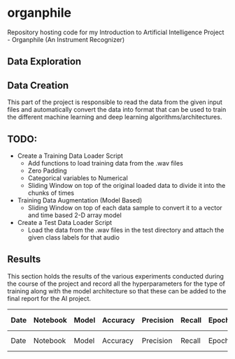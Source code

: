 # organphile
Repository hosting code for my Introduction to Artificial Intelligence Project - Organphile (An Instrument Recognizer)

## Data Exploration


## Data Creation
This part of the project is responsible to read the data from the given input files and automatically convert the data into format that can be used to train the different machine learning and deep learning algorithms/architectures.


## TODO:
 * Create a Training Data Loader Script
   * Add functions to load training data from the .wav files
   * Zero Padding
   * Categorical variables to Numerical
   * Sliding Window on top of the original loaded data to divide it into the chunks of times 
 * Training Data Augmentation (Model Based)
   * Sliding Window on top of each data sample to convert it to a vector and time based 2-D array model
 * Create a Test Data Loader Script
    * Load the data from the .wav files in the test directory and attach the given class labels for that audio
    
## Results

This section holds the results of the various experiments conducted during the course of the project and record all 
the hyperparameters for the type of training along with the model architecture so that these can be added to the 
final report for the AI project.

Date|Notebook|Model|Accuracy|Precision|Recall|Epochs|Time Window|Feature Window|Notes
----|--------|-----|--------|---------|------|------|-----------|--------------|-----
Date|Notebook|Model|Accuracy|Precision|Recall|Epochs|Time Window|Feature Window|Notes